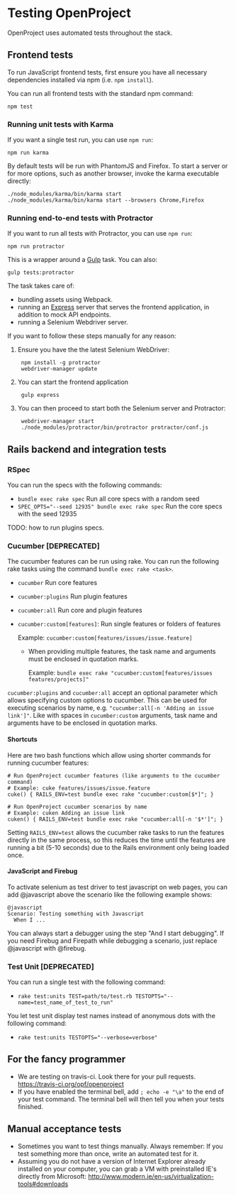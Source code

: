 <!---- copyright
OpenProject is a project management system.
Copyright (C) 2012-2014 the OpenProject Foundation (OPF)

This program is free software; you can redistribute it and/or
modify it under the terms of the GNU General Public License version 3.

OpenProject is a fork of ChiliProject, which is a fork of Redmine. The copyright follows:
Copyright (C) 2006-2013 Jean-Philippe Lang
Copyright (C) 2010-2013 the ChiliProject Team

This program is free software; you can redistribute it and/or
modify it under the terms of the GNU General Public License
as published by the Free Software Foundation; either version 2
of the License, or (at your option) any later version.

This program is distributed in the hope that it will be useful,
but WITHOUT ANY WARRANTY; without even the implied warranty of
MERCHANTABILITY or FITNESS FOR A PARTICULAR PURPOSE.  See the
GNU General Public License for more details.

You should have received a copy of the GNU General Public License
along with this program; if not, write to the Free Software
Foundation, Inc., 51 Franklin Street, Fifth Floor, Boston, MA  02110-1301, USA.

See doc/COPYRIGHT.rdoc for more details.

++-->

# Testing OpenProject

OpenProject uses automated tests throughout the stack.

## Frontend tests

To run JavaScript frontend tests, first ensure you have all necessary
dependencies installed via npm (i.e. `npm install`).

You can run all frontend tests with the standard npm command:

    npm test

### Running unit tests with Karma

If you want a single test run, you can use `npm run`:

    npm run karma

By default tests will be run with PhantomJS and Firefox. To start a server or
for more options, such as another browser, invoke the karma executable directly:

    ./node_modules/karma/bin/karma start
    ./node_modules/karma/bin/karma start --browsers Chrome,Firefox

### Running end-to-end tests with Protractor

If you want to run all tests with Protractor, you can use `npm run`:

    npm run protractor

This is a wrapper around a [Gulp][gulp] task. You can also:

    gulp tests:protractor

The task takes care of:

  * bundling assets using Webpack.
  * running an [Express][express] server that serves the frontend application,
    in addition to mock API endpoints.
  * running a Selenium Webdriver server.

If you want to follow these steps manually for any reason:

1. Ensure you have the the latest Selenium WebDriver:

        npm install -g protractor
        webdriver-manager update

2. You can start the frontend application

        gulp express

3. You can then proceed to start both the Selenium server and Protractor:

        webdriver-manager start
        ./node_modules/protractor/bin/protractor protractor/conf.js


## Rails backend and integration tests

### RSpec

You can run the specs with the following commands:

* `bundle exec rake spec` Run all core specs with a random seed
* `SPEC_OPTS="--seed 12935" bundle exec rake spec` Run the core specs with the seed 12935

TODO: how to run plugins specs.

### Cucumber [DEPRECATED]

The cucumber features can be run using rake. You can run the following
rake tasks using the command `bundle exec rake <task>`.

* `cucumber` Run core features
* `cucumber:plugins` Run plugin features
* `cucumber:all` Run core and plugin features
* `cucumber:custom[features]`: Run single features or folders of features

    Example: `cucumber:custom[features/issues/issue.feature]`
    * When providing multiple features, the task name and arguments must
      be enclosed in quotation marks.

      Example: `bundle exec rake "cucumber:custom[features/issues features/projects]"`

`cucumber:plugins` and `cucumber:all` accept an optional parameter which
allows specifying custom options to cucumber. This can be used for
executing scenarios by name, e.g. `"cucumber:all[-n 'Adding an issue link']"`.
Like with spaces in `cucumber:custom` arguments, task name and arguments
have to be enclosed in quotation marks.

#### Shortcuts

Here are two bash functions which allow using shorter commands for running
cucumber features:

    # Run OpenProject cucumber features (like arguments to the cucumber command)
    # Example: cuke features/issues/issue.feature
    cuke() { RAILS_ENV=test bundle exec rake "cucumber:custom[$*]"; }

    # Run OpenProject cucumber scenarios by name
    # Example: cuken Adding an issue link
    cuken() { RAILS_ENV=test bundle exec rake "cucumber:all[-n '$*']"; }

Setting `RAILS_ENV=test` allows the cucumber rake tasks to run the features
directly in the same process, so this reduces the time until the features are
running a bit (5-10 seconds) due to the Rails environment only being loaded
once.

#### JavaScript and Firebug

To activate selenium as test driver to test javascript on web pages, you can add
@javascript above the scenario like the following example shows:

    @javascript
    Scenario: Testing something with Javascript
      When I ...

You can always start a debugger using the step "And I start debugging".
If you need Firebug and Firepath while debugging a scenario, just replace
@javascript with @firebug.

### Test Unit [DEPRECATED]

You can run a single test with the following command:

* ``rake test:units TEST=path/to/test.rb TESTOPTS="--name=test_name_of_test_to_run"``

You let test unit display test names instead of anonymous dots with the following command:

* ``rake test:units TESTOPTS="--verbose=verbose"``

## For the fancy programmer

* We are testing on travis-ci. Look there for your pull requests.<br />
  https://travis-ci.org/opf/openproject
* If you have enabled the terminal bell, add `; echo -e "\a"` to the end of your test command. The terminal bell will then tell you when your tests finished.


## Manual acceptance tests

* Sometimes you want to test things manually. Always remember: If you test something more than once, write an automated test for it.
* Assuming you do not have a version of Internet Explorer already installed on your computer, you can grab a VM with preinstalled IE's directly from Microsoft: http://www.modern.ie/en-us/virtualization-tools#downloads

[gulp]:http://gulpjs.com/
[express]:http://expressjs.com/
